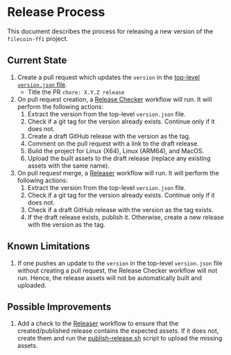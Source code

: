 # Release Process

This document describes the process for releasing a new version of the `filecoin-ffi` project.

## Current State

1. Create a pull request which updates the `version` in the [top-level `version.json` file](https://github.com/filecoin-project/filecoin-ffi/blob/master/version.json).
   - Title the PR `chore: X.Y.Z release`
2. On pull request creation, a [Release Checker](.github/workflows/release-check.yml) workflow will run. It will perform the following actions:
    1. Extract the version from the top-level `version.json` file.
    2. Check if a git tag for the version already exists. Continue only if it does not.
    3. Create a draft GitHub release with the version as the tag.
    4. Comment on the pull request with a link to the draft release.
    5. Build the project for Linux (X64), Linux (ARM64), and MacOS.
    7. Upload the built assets to the draft release (replace any existing assets with the same name).
3. On pull request merge, a [Releaser](.github/workflows/release.yml) workflow will run. It will perform the following actions:
    1. Extract the version from the top-level `version.json` file.
    2. Check if a git tag for the version already exists. Continue only if it does not.
    3. Check if a draft GitHub release with the version as the tag exists.
    4. If the draft release exists, publish it. Otherwise, create a new release with the version as the tag.

## Known Limitations

1. If one pushes an update to the `version` in the top-level `version.json` file without creating a pull request, the Release Checker workflow will not run. Hence, the release assets will not be automatically built and uploaded.

## Possible Improvements

1. Add a check to the [Releaser](.github/workflows/release.yml) workflow to ensure that the created/published release contains the expected assets. If it does not, create them and run the [publish-release.sh](rust/scripts/publish-release.sh) script to upload the missing assets.

